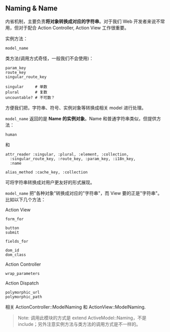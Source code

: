 ## Naming & Name

内省机制，主要负责**将对象转换成对应的字符串**。对于我们 Web 开发者来说不常用，但对于配合 Action Controller, Action View 工作很重要。

实例方法：

```
model_name
```

类方法(调用方式奇怪，一般我们不会使用)：

```
param_key
route_key
singular_route_key

singular     # 单数
plural       # 复数
uncountable? # 不可数？
```

方便我们把，字符串、符号、实例对象等转换成相关 model 进行处理。

`model_name` 返回的是 **Name 的实例对象**。Name 和普通字符串类似，但提供方法：

```
human
```

和

```
attr_reader :singular, :plural, :element, :collection,
  :singular_route_key, :route_key, :param_key, :i18n_key,
  :name

alias_method :cache_key, :collection
```

可将字符串转换成对用户更友好的形式展现。

`model_name` 把"各种对象"转换成对应的"字符串"，而 View 要的正是"字符串"。比如以下几个方法：

Action View

```
form_for

button
submit

fields_for

dom_id
dom_class
```

Action Controller

```
wrap_parameters
```

Action Dispatch

```
polymorphic_url
polymorphic_path
```

相关 ActionController::ModelNaming 和 ActionView::ModelNaming.

> Note: 调用此模块的方式是 extend ActiveModel::Naming，不是 include；另外注意实例方法与类方法的调用方式是不一样的。
